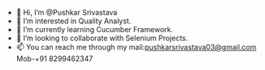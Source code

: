 - 👋 Hi, I’m @Pushkar Srivastava
- 👀 I’m interested in Quality Analyst.
- 🌱 I’m currently learning Cucumber Framework.
- 💞️ I’m looking to collaborate with Selenium Projects. 
- 📫 You can reach me through my mail:pushkarsrivastava03@gmail.com
                               Mob-+91 8299462347

<!---
Pushkar-sri/Pushkar-sri is a ✨ special ✨ repository because its `README.md` (this file) appears on your GitHub profile.
You can click the Preview link to take a look at your changes.
--->
